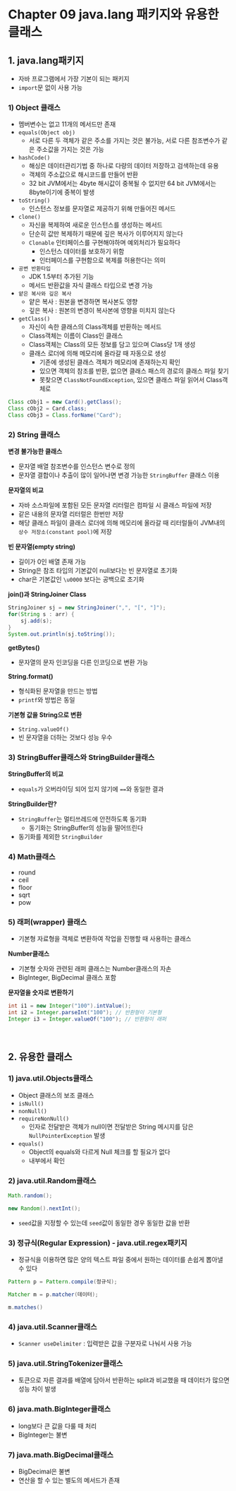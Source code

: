 # Chapter 09 java.lang 패키지와 유용한 클래스

## 1. java.lang패키지
- 자바 프로그램에서 가장 기본이 되는 패키지
- `import`문 없이 사용 가능

### 1) Object 클래스
- 멤버변수는 없고 11개의 메서드만 존재
- `equals(Object obj)`
  - 서로 다른 두 객체가 같은 주소를 가지는 것은 불가능, 서로 다른 참조변수가 같은 주소값을 가지는 것은 가능
- `hashCode()`
  - 해싱은 데이터관리기법 중 하나로 다량의 데이터 저장하고 검색하는데 유용
  - 객체의 주소값으로 해시코드를 만들어 반환
  - 32 bit JVM에서는 4byte 해시값이 중복될 수 없지만 64 bit JVM에서는 8byte이기에 중복이 발생
- `toString()`
  - 인스턴스 정보를 문자열로 제공하기 위해 만들어진 메서드
- `clone()`
  - 자신을 복제하여 새로운 인스턴스를 생성하는 메서드
  - 단순히 값만 복제하기 때문에 깊은 복사가 이루어지지 않는다
  - `Clonable` 인터페이스를 구현해야하며 예외처리가 필요하다
    - 인스턴스 데이터를 보호하기 위함
    - 인터페이스를 구현함으로 복제를 허용한다는 의미
- `공변 반환타입`
  - JDK 1.5부터 추가된 기능
  - 메서드 반환값을 자식 클래스 타입으로 변경 가능
- `얕은 복사와 깊은 복사`
  - 얕은 복사 : 원본을 변경하면 복사본도 영향
  - 깊은 복사 : 원본의 변경이 복사본에 영향을 미치지 않는다
- `getClass()`
  - 자신이 속한 클래스의 Class객체를 반환하는 메서드
  - Class객체는 이름이 Class인 클래스
  - Class객체는 Class의 모든 정보를 담고 있으며 Class당 1개 생성
  - 클래스 로더에 의해 메모리에 올라갈 때 자동으로 생성
    - 기존에 생성된 클래스 객체가 메모리에 존재하는지 확인
    - 있으면 객체의 참조를 반환, 없으면 클래스 패스의 경로의 클래스 파일 찾기
    - 못찾으면 `ClassNotFoundException`, 있으면 클래스 파일 읽어서 Class객체로
```java
Class cObj1 = new Card().getClass();
Class cObj2 = Card.class;
Class cObj3 = Class.forName("Card");
```

### 2) String 클래스
**변경 불가능한 클래스**
- 문자열 배열 참조변수를 인스턴스 변수로 정의
- 문자열 결합이나 추출이 많이 일어나면 변경 가능한 `StringBuffer` 클래스 이용

**문자열의 비교**
- 자바 소스파일에 포함된 모든 문자열 리터럴은 컴파일 시 클래스 파일에 저장
- 같은 내용의 문자열 리터럴은 한번만 저장
- 해당 클래스 파일이 클래스 로더에 의해 메모리에 올라갈 때 리터럴들이 JVM내의 `상수 저장소(constant pool)`에 저장

**빈 문자열(empty string)**
- 길이가 0인 배열 존재 가능
- String은 참조 타입의 기본값이 null보다는 빈 문자열로 초기화
- char은 기본값인 `\u0000` 보다는 공백으로 초기화

**join()과 StringJoiner Class**
```java
StringJoiner sj = new StringJoiner(",", "[", "]");
for(String s : arr) {
	sj.add(s);
}
System.out.println(sj.toString());
```

**getBytes()**
- 문자열의 문자 인코딩을 다른 인코딩으로 변환 가능

**String.format()**
- 형식화된 문자열을 만드는 방법
- `printf`와 방법은 동일

**기본형 값을 String으로 변환**
- `String.valueOf()`
- 빈 문자열을 더하는 것보다 성능 우수

### 3) StringBuffer클래스와 StringBuilder클래스
**StringBuffer의 비교**
- `equals`가 오버라이딩 되어 있지 않기에 `==`와 동일한 결과

**StringBuilder란?**
- `StringBuffer`는 멀티쓰레드에 안전하도록 동기화
  - 동기화는 StringBuffer의 성능을 떨어뜨린다
- 동기화를 제외한 `StringBuilder`

### 4) Math클래스
- round
- ceil
- floor
- sqrt
- pow

### 5) 래퍼(wrapper) 클래스
- 기본형 자료형을 객체로 변환하여 작업을 진행할 때 사용하는 클래스

**Number클래스**
- 기본형 숫자와 관련된 래퍼 클래스는 Number클래스의 자손
- BigInteger, BigDecimal 클래스 포함

**문자열을 숫자로 변환하기**
```java
int i1 = new Integer("100").intValue();
int i2 = Integer.parseInt("100"); // 반환형이 기본형
Integer i3 = Integer.valueOf("100"); // 반환형이 래퍼
```

<br>

## 2. 유용한 클래스

### 1) java.util.Objects클래스
- Object 클래스의 보조 클래스
- `isNull()`
- `nonNull()`
- `requireNonNull()`
  - 인자로 전달받은 객체가 null이면 전달받은 String 메시지를 담은 `NullPointerException` 발생
- `equals()`
  - Object의 equals와 다르게 Null 체크를 할 필요가 없다
  - 내부에서 확인

### 2) java.util.Random클래스
```java
Math.random();

new Random().nextInt();
```
- `seed`값을 지정할 수 있는데 `seed`값이 동일한 경우 동일한 값을 반환

### 3) 정규식(Regular Expression) - java.util.regex패키지
- 정규식을 이용하면 많은 양의 텍스트 파일 중에서 원하는 데이터를 손쉽게 뽑아낼 수 있다
```java
Pattern p = Pattern.compile(정규식);

Matcher m = p.matcher(데이터);

m.matches()
```

### 4) java.util.Scanner클래스
- `Scanner useDelimiter` : 입력받은 값을 구분자로 나눠서 사용 가능

### 5) java.util.StringTokenizer클래스
- 토큰으로 자른 결과를 배열에 담아서 반환하는 split과 비교했을 때 데이터가 많으면 성능 차이 발생

### 6) java.math.BigInteger클래스
- long보다 큰 값을 다룰 때 처리
- BigInteger는 불변

### 7) java.math.BigDecimal클래스
- BigDecimal은 불변
- 연산을 할 수 있는 별도의 메서드가 존재